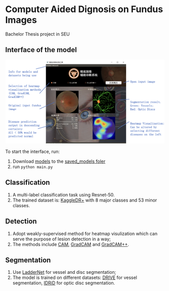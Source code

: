 # Computer Aided Dignosis on Fundus Images
Bachelor Thesis project in SEU

## Interface of the model
![Model Overview](./imgs/gui.png)

To start the interface, run:

1. Download [models](https://drive.google.com/drive/folders/11HbatG3y2RKlye0Otvf1ifYeQEWm6xsR?usp=share_link) to the [saved_models foler](./saved_models/)
2. run `python main.py`

## Classification

1. A multi-label classification task using Resnet-50.
2. The trained dataset is: [KaggleDR+](https://ieeexplore.ieee.org/abstract/document/9674886) with 8 major classes and 53 minor classes.


## Detection

1. Adopt weakly-supervised method for heatmap visulization which can serve the purpose of lesion detection in a way;
2. The methods include [CAM](https://openaccess.thecvf.com/content_cvpr_2016/html/Zhou_Learning_Deep_Features_CVPR_2016_paper.html), [GradCAM](http://openaccess.thecvf.com/content_iccv_2017/html/Selvaraju_Grad-CAM_Visual_Explanations_ICCV_2017_paper.html) and [GradCAM++](https://ieeexplore.ieee.org/abstract/document/8354201).

## Segmentation

1. Use [LadderNet](https://arxiv.org/abs/1810.07810) for vessel and disc segmentation;
2. The model is trained on different datasets: [DRIVE](https://drive.grand-challenge.org) for vessel segmentation, [IDRiD](https://ieee-dataport.org/open-access/indian-diabetic-retinopathy-image-dataset-idrid) for optic disc segmentation.


